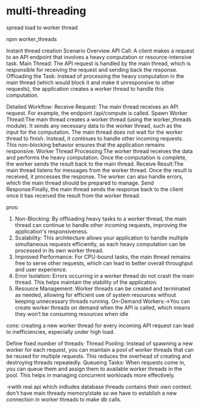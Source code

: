 # multi-threading
spread load to worker thread

npm worker_threads

Instant thread creation
Scenario Overview
API Call: A client makes a request to an API endpoint that involves a heavy computation or resource-intensive task.
Main Thread: The API request is handled by the main thread, which is responsible for receiving the request and sending back the response.
Offloading the Task: Instead of processing the heavy computation in the main thread (which would block it and make it unresponsive to other requests), the application creates a worker thread to handle this computation.

Detailed Workflow:
Receive Request: The main thread receives an API request. For example, the endpoint /api/compute is called.
Spawn Worker Thread:The main thread creates a worker thread (using the worker_threads module).
It sends any necessary data to the worker thread, such as the input for the computation.
The main thread does not wait for the worker thread to finish. Instead, it continues to handle other incoming requests.
This non-blocking behavior ensures that the application remains responsive.
Worker Thread Processing:The worker thread receives the data and performs the heavy computation.
Once the computation is complete, the worker sends the result back to the main thread.
Receive Result:The main thread listens for messages from the worker thread. Once the result is received, it processes the response.
The worker can also handle errors, which the main thread should be prepared to manage.
Send Response:Finally, the main thread sends the response back to the client once it has received the result from the worker thread.

pros:
1.	Non-Blocking: By offloading heavy tasks to a worker thread, the main thread can continue to handle other incoming requests, improving the application's responsiveness.
2.	Scalability: This architecture allows your application to handle multiple simultaneous requests efficiently, as each heavy computation can be processed in its own worker thread.
3.	Improved Performance: For CPU-bound tasks, the main thread remains free to serve other requests, which can lead to better overall throughput and user experience.
4.	Error Isolation: Errors occurring in a worker thread do not crash the main thread. This helps maintain the stability of the application.
5.	Resource Management: Worker threads can be created and terminated as needed, allowing for efficient use of system resources without keeping unnecessary threads running.
On-Demand Workers:->You can create worker threads on demand when the API is called, which means they won’t be consuming resources when idle


cons:
creating a new worker thread for every incoming API request can lead to inefficiencies, especially under high load.

Define fixed number of threads:
Thread Pooling: Instead of spawning a new worker for each request, you can maintain a pool of worker threads that can be reused for multiple requests. This reduces the overhead of creating and destroying threads repeatedly.
Queueing Tasks: When requests come in, you can queue them and assign them to available worker threads in the pool. This helps in managing concurrent workloads more effectively.


->with real api which indludes database
threads contains their own context. don't have main thready memory/state so we have to establish a new connection in worker threads to make db calls.
